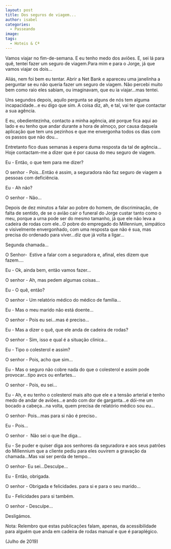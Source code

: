 ```yaml
---
layout: post
title: Dos seguros de viagem...
author: isabel
categories:
  - Passeando
image:
tags:
  - Hoteis & Cª
---
```

Vamos viajar no fim-de-semana. E eu tenho medo dos avi&otilde;es. E, sei l&aacute; para qu&ecirc;, tentei fazer um seguro de viagem.Para mim e para o Jorge, j&aacute; que vamos viajar os dois…

Ali&aacute;s, nem foi bem eu tentar. Abrir a Net Bank e apareceu uma janelinha a perguntar se eu n&atilde;o queria fazer um seguro de viagem. N&atilde;o percebi muito bem como raio eles sabiam, ou imaginavam, que eu ia viajar…mas tentei.

Uns segundos depois, aquilo pergunta se alguns de n&oacute;s tem alguma incapacidade…e eu digo que sim. A coisa diz, ah, e tal, vai ter que contactar a sua ag&ecirc;ncia.

E eu, obedientezinha, contacto a minha ag&ecirc;ncia, até porque fica aqui ao lado e eu tenho que andar durante a hora de almo&ccedil;o, por causa daquela aplica&ccedil;&atilde;o que tem uns pezinhos e que me envergonha todos os dias com os passos que n&atilde;o dou…

Entretanto fico duas semanas &agrave; espera duma resposta da tal de ag&ecirc;ncia…Hoje contactam-me a dizer que é por causa do meu seguro de viagem.&nbsp;

Eu - Ent&atilde;o, o que tem para me dizer?

O senhor - Pois…Ent&atilde;o é assim, a seguradora n&atilde;o faz seguro de viagem a pessoas com defici&ecirc;ncia.

Eu - Ah n&atilde;o?

O senhor - N&atilde;o…

Depois de dez minutos a falar ao pobre do homem, de discrimina&ccedil;&atilde;o, de falta de sentido, de se o avi&atilde;o cair o funeral do Jorge custar tanto como o meu, porque a urna pode ser do mesmo tamanho, j&aacute; que ele n&atilde;o leva a cadeira de rodas com ele…O pobre do empregado do Millennium, simp&aacute;tico e visivelmente envergonhado, com uma resposta que n&atilde;o é sua, mas precisa do ordenado para viver…diz que j&aacute; volta a ligar…

Segunda chamada…

O Senhor-&nbsp; Estive a falar com a seguradora e, afinal, eles dizem que fazem….

Eu - Ok, ainda bem, ent&atilde;o vamos fazer…

O senhor - Ah, mas pedem algumas coisas…

Eu - O qu&ecirc;, ent&atilde;o?

O senhor - Um relat&oacute;rio médico do médico de fam&iacute;lia…

Eu - Mas o meu marido n&atilde;o est&aacute; doente…

O senhor - Pois eu sei…mas é preciso…&nbsp;

Eu - Mas a dizer o qu&ecirc;, que ele anda de cadeira de rodas?

O senhor - Sim, isso e qual é a situa&ccedil;&atilde;o clinica…

Eu - Tipo o colesterol e assim?&nbsp;

O senhor - Pois, acho que sim…

Eu - Mas o seguro n&atilde;o cobre nada do que o colesterol e assim pode provocar…tipo avcs ou enfartes…

O senhor - Pois, eu sei…

Eu - Ah, e eu tenho o colesterol mais alto que ele e a tens&atilde;o arterial e tenho medo de andar de avi&otilde;es…e ando com dor de garganta…e d&oacute;i-me um bocado a cabe&ccedil;a…na volta, quem precisa de relat&oacute;rio médico sou eu…

O senhor- Pois…mas para si n&atilde;o é preciso..

Eu - Pois…

O senhor -&nbsp; N&atilde;o sei o que lhe diga…

Eu - Se puder e quiser diga aos senhores da seguradora e aos seus patr&otilde;es do Millennium que a cliente pediu para eles ouvirem a grava&ccedil;&atilde;o da chamada…Mas vai ser perda de tempo…

O senhor- Eu sei…Desculpe…

Eu - Ent&atilde;o, obrigada.

O senhor - Obrigada e felicidades. para si e para o seu marido…

Eu - Felicidades para si também.

O senhor - Desculpe…

Deslig&aacute;mos.

Nota: Relembro que estas publica&ccedil;&otilde;es falam, apenas, da acessibilidade para alguém que anda em cadeira de rodas manual e que é paraplégico.

(Julho de 2019)
